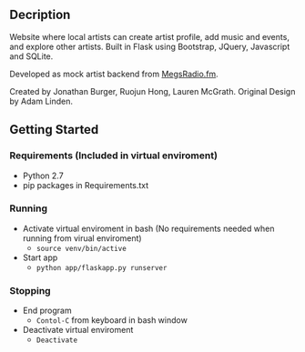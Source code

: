 ## Decription

Website where local artists can create artist profile, add music and events, and explore other artists. Built in Flask using Bootstrap, JQuery, Javascript and SQLite.

Developed as mock artist backend from [MegsRadio.fm](http://www.megsradio.fm/).

Created by Jonathan Burger, Ruojun Hong, Lauren McGrath. Original Design by Adam Linden.

## Getting Started
### Requirements (Included in virtual enviroment)
- Python 2.7
- pip packages in Requirements.txt

### Running
- Activate virtual enviroment in bash (No requirements needed when running from virual enviroment)
    - `source venv/bin/active`
- Start app
    - `python app/flaskapp.py runserver`

### Stopping
- End program
    - `Contol-C` from keyboard in bash window
- Deactivate virtual enviroment
    - `Deactivate`
